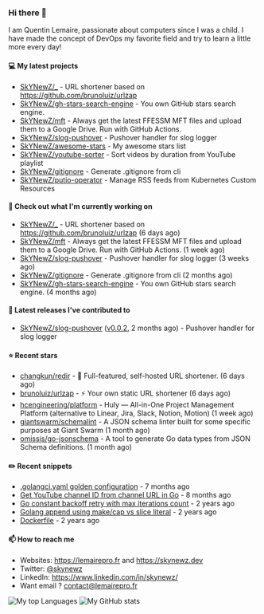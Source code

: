 ### Hi there 👋

I am Quentin Lemaire, passionate about computers since I was a child.
I have made the concept of DevOps my favorite field and try to learn a little more every day!

#### 💻 My latest projects


- [SkYNewZ/_](https://github.com/SkYNewZ/_) - URL shortener based on https://github.com/brunoluiz/urlzap
- [SkYNewZ/gh-stars-search-engine](https://github.com/SkYNewZ/gh-stars-search-engine) - You own GitHub stars search engine.
- [SkYNewZ/mft](https://github.com/SkYNewZ/mft) - Always get the latest FFESSM MFT files and upload them to a Google Drive. Run with GitHub Actions.
- [SkYNewZ/slog-pushover](https://github.com/SkYNewZ/slog-pushover) - Pushover handler for slog logger
- [SkYNewZ/awesome-stars](https://github.com/SkYNewZ/awesome-stars) - My awesome stars list
- [SkYNewZ/youtube-sorter](https://github.com/SkYNewZ/youtube-sorter) - Sort videos by duration from YouTube playlist
- [SkYNewZ/gitignore](https://github.com/SkYNewZ/gitignore) - Generate .gitignore from cli
- [SkYNewZ/putio-operator](https://github.com/SkYNewZ/putio-operator) - Manage RSS feeds from Kubernetes Custom Resources 

#### 👷 Check out what I'm currently working on


- [SkYNewZ/_](https://github.com/SkYNewZ/_) - URL shortener based on https://github.com/brunoluiz/urlzap (6 days ago)
- [SkYNewZ/mft](https://github.com/SkYNewZ/mft) - Always get the latest FFESSM MFT files and upload them to a Google Drive. Run with GitHub Actions. (1 week ago)
- [SkYNewZ/slog-pushover](https://github.com/SkYNewZ/slog-pushover) - Pushover handler for slog logger (3 weeks ago)
- [SkYNewZ/gitignore](https://github.com/SkYNewZ/gitignore) - Generate .gitignore from cli (2 months ago)
- [SkYNewZ/gh-stars-search-engine](https://github.com/SkYNewZ/gh-stars-search-engine) - You own GitHub stars search engine. (4 months ago)

#### 🚀 Latest releases I've contributed to


- [SkYNewZ/slog-pushover](https://github.com/SkYNewZ/slog-pushover) ([v0.0.2](https://github.com/SkYNewZ/slog-pushover/releases/tag/v0.0.2), 2 months ago) - Pushover handler for slog logger

#### ⭐ Recent stars

- [changkun/redir](https://github.com/changkun/redir) - 🧭  Full-featured, self-hosted URL shortener. (6 days ago)
- [brunoluiz/urlzap](https://github.com/brunoluiz/urlzap) - ⚡️ Your own static URL shortener (6 days ago)
- [hcengineering/platform](https://github.com/hcengineering/platform) - Huly — All-in-One Project Management Platform (alternative to Linear, Jira, Slack, Notion, Motion) (1 week ago)
- [giantswarm/schemalint](https://github.com/giantswarm/schemalint) - A JSON schema linter built for some specific purposes at Giant Swarm (1 month ago)
- [omissis/go-jsonschema](https://github.com/omissis/go-jsonschema) - A tool to generate Go data types from JSON Schema definitions. (1 month ago)

#### ✏️ Recent snippets


- [.golangci.yaml golden configuration](https://gist.github.com/1298ddacb28d23738a9498509765baae) - 7 months ago
- [Get YouTube channel ID from channel URL in Go](https://gist.github.com/876c3fe69d7d84cf47510032194ff888) - 8 months ago
- [Go constant backoff retry with max iterations count](https://gist.github.com/69f09bb63ed1429557aa9121042531fa) - 2 years ago
- [Golang append using make/cap vs slice literal](https://gist.github.com/ebdcb5d1737bcabc66238d0818250f4b) - 2 years ago
- [Dockerfile](https://gist.github.com/0a0e1b32f91ea09efa1f5bdfef480b21) - 2 years ago

#### 📫 How to reach me

- Websites: https://lemairepro.fr and https://skynewz.dev
- Twitter: [@skynewz](https://twitter.com/skynewz)
- LinkedIn: https://www.linkedin.com/in/skynewz/
- Want email ? [contact@lemairepro.fr](mailto:contact@lemairepro.fr?subject=Contact%20from%20your%20Github%20Profile)

![My top Languages](https://github-readme-stats.vercel.app/api/top-langs/?username=skynewz&hide=javascript,html,css,typescript&layout=compact)
![My GitHub stats](https://github-readme-stats.vercel.app/api?username=skynewz&count_private=true&show_icons=true)

